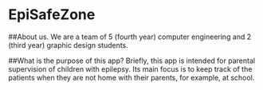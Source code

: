 # EpiSafeZone

##About us.
We are a team of 5 (fourth year) computer engineering and 2 (third year) graphic design students.

##What is the purpose of this app?
Briefly, this app is intended for parental supervision of children with epilepsy. Its main focus is to keep track of the patients when they are not home with their parents, for example, at school.
